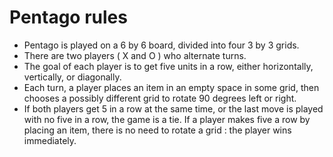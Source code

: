 
# Pentago rules

* Pentago is played on a 6 by 6 board, divided into four 3 by 3 grids.
* There are two players ( X and O ) who alternate turns. 
* The goal of each player is to get five units in a row, either horizontally, vertically, or diagonally.
* Each turn, a player places an item in an empty space in some grid, then chooses a possibly different grid to rotate 90 degrees left or right.
* If both players get 5 in a row at the same time, or the last move is played with no five in a row, the game is a tie. If a player makes five a row by placing an item, there is no need to rotate a grid : the player wins immediately. 
